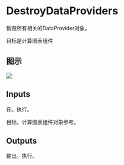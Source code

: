 # DestroyDataProviders

销毁所有相关的DataProvider对象。

目标是计算图表组件

## 图示

![]($-20221218-18295253.png)

## Inputs

在。执行。

目标。计算图表组件对象参考。 

## Outputs

输出。执行。
